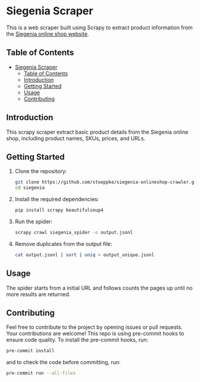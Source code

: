 # Siegenia Scraper

This is a web scraper built using Scrapy to extract product information from the [Siegenia online shop website](https://shop.siegenia.com/).

## Table of Contents
- [Siegenia Scraper](#siegenia-scraper)
  - [Table of Contents](#table-of-contents)
  - [Introduction](#introduction)
  - [Getting Started](#getting-started)
  - [Usage](#usage)
  - [Contributing](#contributing)

## Introduction
This scrapy scraper extract basic product details from the Siegenia online shop, including product names, SKUs, prices, and URLs.

## Getting Started
1. Clone the repository:
    ```bash
    git clone https://github.com/stoeppke/siegenia-onlineshop-crawler.git
    cd siegenia
    ```

2. Install the required dependencies:
    ```bash
    pip install scrapy beautifulsoup4
    ```

3. Run the spider:
    ```bash
    scrapy crawl siegenia_spider -o output.jsonl
    ```

4. Remove duplicates from the output file:
    ```bash
    cat output.jsonl | sort | uniq > output_unique.jsonl
    ```

## Usage
The spider starts from a initial URL and follows counts the pages up until no more results are returned.

## Contributing
Feel free to contribute to the project by opening issues or pull requests. Your contributions are welcome!
This repo is using pre-commit hooks to ensure code quality. To install the pre-commit hooks, run:
```bash
pre-commit install
```
and to check the code before committing, run:
```bash
pre-commit run --all-files
```
